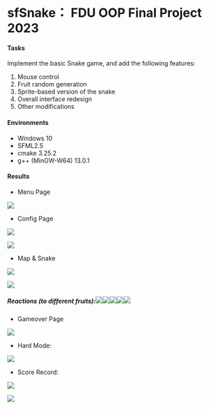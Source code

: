 sfSnake： FDU OOP Final Project 2023
=====

#### Tasks
Implement the basic Snake game, and add the following features:

1) Mouse control
2) Fruit random generation
3) Sprite-based version of the snake
4) Overall interface redesign
5) Other modifications


#### Environments
* Windows 10
* SFML2.5
* cmake 3.25.2
* g++ (MinGW-W64) 13.0.1



#### Results
 
* Menu Page

![](alpha.png)

* Config Page

![](config_before.png)

![](config_after.png)  

* Map & Snake

![](bg_grid.png)


![](snake.png)

##### Reactions (to different fruits):![](-1.png)![](0.png)![](1.png)![](2.png)![](3.png)

* Gameover Page

![](omega.png)

* Hard Mode:

![](hard.png)

* Score Record:

![](score.png)

![](highest.png)